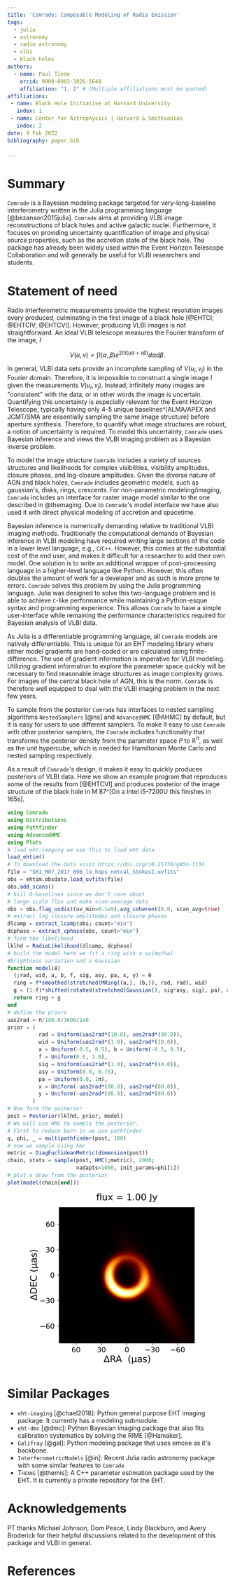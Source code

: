 ```yaml
---
title: 'Comrade: Composable Modeling of Radio Emission'
tags:
  - julia
  - astronomy
  - radio astronomy
  - vlbi
  - black holes
authors:
  - name: Paul Tiede
    orcid: 0000-0003-3826-5648
    affiliation: "1, 2" # (Multiple affiliations must be quoted)
affiliations:
 - name: Black Hole Initiative at Harvard University
   index: 1
 - name: Center for Astrophysics | Harvard & Smithsonian
   index: 2
date: 9 Feb 2022
bibliography: paper.bib

---
```


# Summary

`Comrade` is a Bayesian modeling package targeted for very-long-baseline interferometry written in the Julia programming language [@bezanson2015julia]. `Comrade` aims at providing VLBI image reconstructions of black holes and active galactic nuclei. Furthermore, it focuses on providing uncertainty quantification of image and physical source properties, such as the accretion state of the black hole. The package has already been widely used within the Event Horizon Telescope Collaboration and will generally be useful for VLBI researchers and students.


# Statement of need

Radio interferometric measurements provide the highest resolution images every produced, culminating in the first image of a black hole [@EHTCI; @EHTCIV; @EHTCVI]. However, producing VLBI images is not straightforward.
An ideal VLBI telescope measures the Fourier transform of the image, $I$

$$
V(u,v) = \int I(\alpha, \beta) e^{2\pi i (u\alpha + v\beta)}d\alpha d\beta.
$$

In general, VLBI data sets provide an incomplete sampling of $V(u_i, v_j)$ in the Fourier domain. Therefore, it is impossible to construct a single image $I$ given the measurements $V(u_i, v_j)$. Instead, infinitely many images are "consistent" with the data, or in other words the image is uncertain. Quantifying this uncertainty is especially relevant for the Event Horizon Telescope, typically having only 4-5 unique baselines^[ALMA/APEX and JCMT/SMA are essentially sampling the same image structure] before aperture synthesis. Therefore, to quantify what image structures are robust, a notion of uncertainty is required. To model this uncertainty, `Comrade` uses Bayesian inference and views the VLBI imaging problem as a Bayesian inverse problem. 

To model the image structure `Comrade` includes a variety of sources structures and likelihoods for complex visibilities, visibility amplitudes, closure phases, and log-closure amplitudes. Given the diverse nature of AGN and black holes, `Comrade` includes geometric models, such as gaussian's, disks, rings, crescents. For non-parametric modeling/imaging, `Comrade` includes an interface for raster image model similar to the one described in @themaging. Due to `Comrade`'s model interface we have also used it with direct physical modeling of accretion and spacetime.

Bayesian inference is numerically demanding relative to traditional VLBI imaging methods. Traditionally the computational demands of Bayesian inference in VLBI modeling have required writing large sections of the code in a lower level language, e.g., `C`/`C++`. However, this comes at the substantial cost of the end user, and makes it difficult for a researcher to add their own model. One solution is to write an additional wrapper of post-processing language in a higher-level language like Python. However, this often doubles the amount of work for a developer and as such is more prone to errors. `Comrade` solves this problem by using the Julia programming language. Julia was designed to solve this two-language problem and is able to achieve `C`-like performance while maintaining a Python-esque syntax and programming experience. This allows `Comrade` to have a simple user-interface while remaining the performance characteristics required for Bayesian analysis of VLBI data.

As Julia is a differentiable programming language, all `Comrade` models are natively differentiable. This is unique for an EHT modeling library where either model gradients are hand-coded or are calculated using finite-difference. The use of gradient information is imperative for VLBI modeling. Utilizing gradient information to explore the parameter space quickly will be necessary to find reasonable image structures as image complexity grows. For images of the central black hole of AGN, this is the norm. `Comrade` is therefore well equipped to deal with the VLBI imaging problem in the next few years.

To sample from the posterior `Comrade` has interfaces to nested sampling algorithms `NestedSamplers` [@ns] and `AdvancedHMC` [@AHMC] by default, but it is easy for users to use different samplers. To make it easy to use `Comrade` with other posterior samplers, the `Comrade` includes functionality that transforms the posterior density from the parameter space $P$ to $\mathbb{R}^n$, as well as the unit hypercube, which is needed for Hamiltonian Monte Carlo and nested sampling respectively.

As a result of `Comrade`'s design, it makes it easy to quickly produces posteriors of VLBI data. Here we show an example program that reproduces some of the results from [@EHTCVI] and produces posterior of the image structure of the black hole in M 87^[On a Intel i5-7200U this finishes in 165s].

```julia
using Comrade
using Distributions
using Pathfinder
using AdvancedHMC
using Plots
# load eht-imaging we use this to load eht data
load_ehtim()
# To download the data visit https://doi.org/10.25739/g85n-f134
file = "SR1_M87_2017_096_lo_hops_netcal_StokesI.uvfits"
obs = ehtim.obsdata.load_uvfits(file)
obs.add_scans()
# kill 0-baselines since we don't care about 
# large scale flux and make scan-average data
obs = obs.flag_uvdist(uv_min=0.1e9).avg_coherent(0.0, scan_avg=true)
# extract log closure amplitudes and closure phases
dlcamp = extract_lcamp(obs; count="min")
dcphase = extract_cphase(obs, count="min")
# form the likelihood
lklhd = RadioLikelihood(dlcamp, dcphase)
# build the model here we fit a ring with a azimuthal 
#brightness variation and a Gaussian
function model(θ)
  (;rad, wid, a, b, f, sig, asy, pa, x, y) = θ
  ring = f*smoothed(stretched(MRing((a,), (b,)), rad, rad), wid)
  g = (1-f)*shifted(rotated(stretched(Gaussian(), sig*asy, sig), pa), x, y)
  return ring + g
end
# define the priors
uas2rad = π/180.0/3600/1e6
prior = (
          rad = Uniform(uas2rad*(10.0), uas2rad*(30.0)),
          wid = Uniform(uas2rad*(1.0), uas2rad*(10.0)),
          a = Uniform(-0.5, 0.5), b = Uniform(-0.5, 0.5),
          f = Uniform(0.0, 1.0),
          sig = Uniform(uas2rad*(1.0), uas2rad*(40.0)),
          asy = Uniform(0.0, 0.75),
          pa = Uniform(0.0, 1π),
          x = Uniform(-uas2rad*(80.0), uas2rad*(80.0)),
          y = Uniform(-uas2rad*(80.0), uas2rad*(80.0))
        )
# Now form the posterior
post = Posterior(lklhd, prior, model)
# We will use HMC to sample the posterior.
# First to reduce burn in we use pathfinder
q, phi, _ = multipathfinder(post, 100)
# now we sample using hmc
metric = DiagEuclideanMetric(dimension(post))
chain, stats = sample(post, HMC(;metric), 2000; 
                      nadapts=1000, init_params=phi[1])
# plot a draw from the posterior
plot(model(chain[end]))    
```

![Image of M 87 from `Comrade`](blackhole.png)


# Similar Packages

- `eht-imaging` [@chael2018]: Python general purpose EHT imaging package. It currently has a modeling submodule.
- `eht-dmc` [@dmc]: Python Bayesian imaging package that also fits calibration systematics by solving the RIME [@Hamaker].
- `Galifray` [@gal]: Python modeling package that uses emcee as it's backbone.
- `InterferometricModels` [@in]: Recent Julia radio astronomy package with some similar features to `Comrade`
- <span style="font-variant:small-caps;">Themis</span> [@themis]: A C++ parameter estimation package used by the EHT. It is currently a private repository for the EHT.


# Acknowledgements

PT thanks Michael Johnson, Dom Pesce, Lindy Blackburn, and Avery Broderick for their helpful discussions related to the development of this package and VLBI in general.

# References